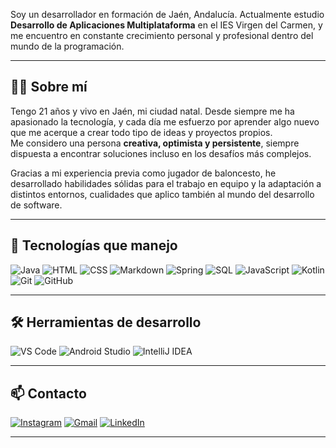 Soy un desarrollador en formación de Jaén, Andalucía. Actualmente estudio **Desarrollo de Aplicaciones Multiplataforma** en el IES Virgen del Carmen, y me encuentro en constante crecimiento personal y profesional dentro del mundo de la programación.

---

## 🧑‍💻 Sobre mí

Tengo 21 años y vivo en Jaén, mi ciudad natal. Desde siempre me ha apasionado la tecnología, y cada día me esfuerzo por aprender algo nuevo que me acerque a crear todo tipo de ideas y proyectos propios.  
Me considero una persona **creativa, optimista y persistente**, siempre dispuesta a encontrar soluciones incluso en los desafíos más complejos.

Gracias a mi experiencia previa como jugador de baloncesto, he desarrollado habilidades sólidas para el trabajo en equipo y la adaptación a distintos entornos, cualidades que aplico también al mundo del desarrollo de software.

---

## 🚀 Tecnologías que manejo

![Java](https://img.shields.io/badge/Java-007396?style=for-the-badge&logo=java&logoColor=white)
![HTML](https://img.shields.io/badge/HTML-E34F26?style=for-the-badge&logo=html5&logoColor=white)
![CSS](https://img.shields.io/badge/CSS-1572B6?style=for-the-badge&logo=css3&logoColor=white)
![Markdown](https://img.shields.io/badge/Markdown-000000?style=for-the-badge&logo=markdown&logoColor=white)
![Spring](https://img.shields.io/badge/Spring-6DB33F?style=for-the-badge&logo=spring&logoColor=white)
![SQL](https://img.shields.io/badge/SQL-4479A1?style=for-the-badge&logo=postgresql&logoColor=white)
![JavaScript](https://img.shields.io/badge/JavaScript-F7DF1E?style=for-the-badge&logo=javascript&logoColor=black)
![Kotlin](https://img.shields.io/badge/Kotlin-0095D5?style=for-the-badge&logo=kotlin&logoColor=white)
![Git](https://img.shields.io/badge/Git-F05032?style=for-the-badge&logo=git&logoColor=white)
![GitHub](https://img.shields.io/badge/GitHub-181717?style=for-the-badge&logo=github&logoColor=white)

---

## 🛠️ Herramientas de desarrollo

![VS Code](https://img.shields.io/badge/VS%20Code-007ACC?style=for-the-badge&logo=visual-studio-code&logoColor=white)
![Android Studio](https://img.shields.io/badge/Android%20Studio-3DDC84?style=for-the-badge&logo=android-studio&logoColor=white)
![IntelliJ IDEA](https://img.shields.io/badge/IntelliJ%20IDEA-000000?style=for-the-badge&logo=intellij-idea&logoColor=white)

---

## 📫 Contacto

[![Instagram](https://img.shields.io/badge/Instagram-E4405F?style=for-the-badge&logo=instagram&logoColor=white)](https://instagram.com/daaniic7)
[![Gmail](https://img.shields.io/badge/Gmail-D14836?style=for-the-badge&logo=gmail&logoColor=white)](mailto:dcornejogarcia775@gmail.com)
[![LinkedIn](https://img.shields.io/badge/LinkedIn-0A66C2?style=for-the-badge&logo=linkedin&logoColor=white)](www.linkedin.com/in/daniel-cornejo-garcía-416930339)

---
